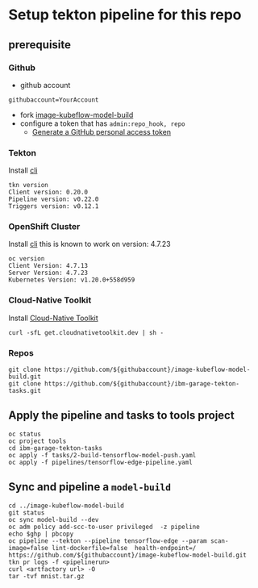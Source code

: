 
# Setup tekton pipeline for this repo
## prerequisite

### Github
- github account
``` 
githubaccount=YourAccount
```
- fork [image-kubeflow-model-build](https://github.com/itg-devops/image-kubeflow-model-build.git)
- configure a token that has `admin:repo_hook, repo` 
    - [Generate a GitHub personal access token](https://www.ibm.com/docs/en/cloud-paks/cp-applications/4.2?topic=accelerators-building-deploying-applications)

### Tekton
Install [cli](https://github.com/tektoncd/cli)
```
tkn version  
Client version: 0.20.0
Pipeline version: v0.22.0
Triggers version: v0.12.1
```


### OpenShift Cluster
Install [cli](https://docs.openshift.com/container-platform/4.2/cli_reference/openshift_cli/getting-started-cli.html#cli-installing-cli_cli-developer-commands)
this is known to work on version: 4.7.23

```
oc version
Client Version: 4.7.13
Server Version: 4.7.23
Kubernetes Version: v1.20.0+558d959
```

### Cloud-Native Toolkit
Install [Cloud-Native Toolkit](https://cloudnativetoolkit.dev)
```
curl -sfL get.cloudnativetoolkit.dev | sh -
```

### Repos
```
git clone https://github.com/${githubaccount}/image-kubeflow-model-build.git
git clone https://github.com/${githubaccount}/ibm-garage-tekton-tasks.git
```

## Apply the pipeline and tasks to tools project
```
oc status
oc project tools
cd ibm-garage-tekton-tasks
oc apply -f tasks/2-build-tensorflow-model-push.yaml
oc apply -f pipelines/tensorflow-edge-pipeline.yaml
```

## Sync and pipeline a `model-build` 
```
cd ../image-kubeflow-model-build
git status
oc sync model-build --dev
oc adm policy add-scc-to-user privileged  -z pipeline 
echo $ghp | pbcopy
oc pipeline --tekton --pipeline tensorflow-edge --param scan-image=false lint-dockerfile=false  health-endpoint=/ https://github.com/${githubaccount}/image-kubeflow-model-build.git
tkn pr logs -f <pipelinerun>
curl <artfactory url> -O
tar -tvf mnist.tar.gz
```


